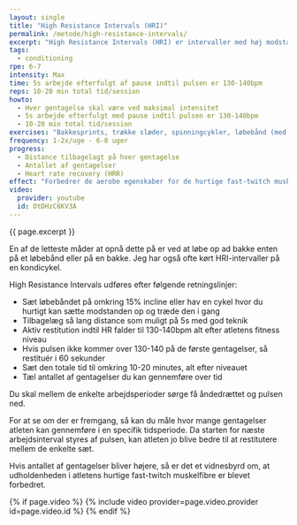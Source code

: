 ```yaml
---
layout: single
title: "High Resistance Intervals (HRI)"
permalink: /metode/high-resistance-intervals/
excerpt: "High Resistance Intervals (HRI) er intervaller med høj modstand udført eksplosivt for at forbedre udholdenheden og evnen til at restitutere for fast-twitch muskelfibrene. Typisk 5 sekunders arbejde i 10-20 minutter, hvor pulsen altid når at falde til omkring 130 slag/min."
tags:
  - conditioning
rpe: 6-7
intensity: Max
time: 5s arbejde efterfulgt af pause indtil pulsen er 130-140bpm
reps: 10-20 min total tid/session
howto:
  - Hver gentagelse skal være ved maksimal intensitet
  - 5s arbejde efterfulgt med pause indtil pulsen er 130-140bpm
  - 10-20 min total tid/session
exercises: "Bakkesprints, trække slæder, spinningcykler, løbebånd (med omkring 15% incline) eller andre cardiomaskiner, som kan yde en høj modstand"
frequency: 1-2x/uge - 6-8 uger
progress:
  - Distance tilbagelagt på hver gentagelse
  - Antallet af gentagelser
  - Heart rate recovery (HRR)
effect: "Forbedrer de aerobe egenskaber for de hurtige fast-twitch muskelfibre, så et højt power output kan fastholdes i længere tid."
video:
  provider: youtube
  id: OtDHzC6KV3A
---
```


{{ page.excerpt }}

En af de letteste måder at opnå dette på er ved at løbe op ad bakke enten på et løbebånd eller på en bakke. Jeg har også ofte kørt HRI-intervaller på en kondicykel.

High Resistance Intervals udføres efter følgende retningslinjer:

- Sæt løbebåndet på omkring 15% incline eller hav en cykel hvor du hurtigt kan sætte modstanden op og træde den i gang
- Tilbagelæg så lang distance som muligt på 5s med god teknik
- Aktiv restitution indtil HR falder til 130-140bpm alt efter atletens fitness niveau
- Hvis pulsen ikke kommer over 130-140 på de første gentagelser, så restituér i 60 sekunder
- Sæt den totale tid til omkring 10-20 minutes, alt efter niveauet
- Tæl antallet af gentagelser du kan gennemføre over tid

Du skal mellem de enkelte arbejdsperioder sørge få åndedrættet og pulsen ned.

For at se om der er fremgang, så kan du måle hvor mange gentagelser atleten kan gennemføre i en specifik tidsperiode. Da starten for næste arbejdsinterval styres af pulsen, kan atleten jo blive bedre til at restitutere mellem de enkelte sæt.

Hvis antallet af gentagelser bliver højere, så er det et vidnesbyrd om, at udholdenheden i atletens hurtige fast-twitch muskelfibre er blevet forbedret.

{% if page.video %}
  {% include video provider=page.video.provider id=page.video.id %}
{% endif %}
